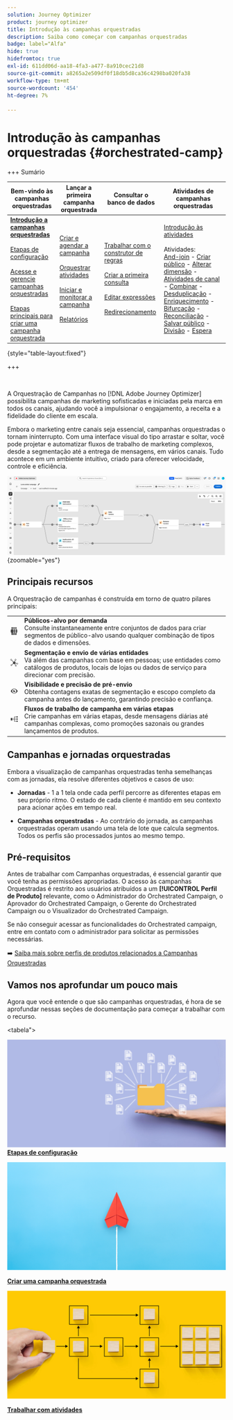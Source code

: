 ```yaml
---
solution: Journey Optimizer
product: journey optimizer
title: Introdução às campanhas orquestradas
description: Saiba como começar com campanhas orquestradas
badge: label="Alfa"
hide: true
hidefromtoc: true
exl-id: 611dd06d-aa18-4fa3-a477-8a910cec21d8
source-git-commit: a8265a2e509df0f18db5d8ca36c4298ba020fa38
workflow-type: tm+mt
source-wordcount: '454'
ht-degree: 7%

---
```


# Introdução às campanhas orquestradas {#orchestrated-camp}

+++ Sumário

| Bem-vindo às campanhas orquestradas | Lançar a primeira campanha orquestrada | Consultar o banco de dados | Atividades de campanhas orquestradas |
|---|---|---|---|
| <b>[Introdução a campanhas orquestradas](gs-orchestrated-campaigns.md)</b><br/><br/>[Etapas de configuração](configuration-steps.md)<br/><br/>[Acesse e gerencie campanhas orquestradas](access-manage-orchestrated-campaigns.md)<br/><br/>[Etapas principais para criar uma campanha orquestrada](gs-campaign-creation.md) | [Criar e agendar a campanha](create-orchestrated-campaign.md)<br/><br/>[Orquestrar atividades](orchestrate-activities.md)<br/><br/>[Iniciar e monitorar a campanha](start-monitor-campaigns.md)<br/><br/>[Relatórios](reporting-campaigns.md) | [Trabalhar com o construtor de regras](orchestrated-rule-builder.md)<br/><br/>[Criar a primeira consulta](build-query.md)<br/><br/>[Editar expressões](edit-expressions.md)<br/><br/>[Redirecionamento](retarget.md) | [Introdução às atividades](activities/about-activities.md)<br/><br/>Atividades:<br/>[And-join](activities/and-join.md) - [Criar público](activities/build-audience.md) - [Alterar dimensão](activities/change-dimension.md) - [Atividades de canal](activities/channels.md) - [Combinar](activities/combine.md) - [Desduplicação](activities/deduplication.md) - [Enriquecimento](activities/enrichment.md) - [Bifurcação](activities/fork.md) - [Reconciliação](activities/reconciliation.md) - [Salvar público](activities/save-audience.md) - [Divisão](activities/split.md) - [Espera](activities/wait.md) |

{style="table-layout:fixed"}

+++

<br/>

A Orquestração de Campanhas no [!DNL Adobe Journey Optimizer] possibilita campanhas de marketing sofisticadas e iniciadas pela marca em todos os canais, ajudando você a impulsionar o engajamento, a receita e a fidelidade do cliente em escala.

Embora o marketing entre canais seja essencial, campanhas orquestradas o tornam ininterrupto. Com uma interface visual do tipo arrastar e soltar, você pode projetar e automatizar fluxos de trabalho de marketing complexos, desde a segmentação até a entrega de mensagens, em vários canais. Tudo acontece em um ambiente intuitivo, criado para oferecer velocidade, controle e eficiência.

![](assets/canvas-example-diagram.png){zoomable="yes"}

## Principais recursos

A Orquestração de campanhas é construída em torno de quatro pilares principais:

<table>
<tr style="border: 0;">
<td><img alt="Públicos-alvo sob demanda" src="assets/do-not-localize/icon-audience.svg" width="50px"></a></td><td><b>Públicos-alvo por demanda</b><br/>Consulte instantaneamente entre conjuntos de dados para criar segmentos de público-alvo usando qualquer combinação de tipos de dados e dimensões.</td></tr>
<tr style="border: 0;">
<td><img alt="Segmentação e envio de várias entidades" src="assets/do-not-localize/icon-entity.svg" width="50px"></a></td><td><b>Segmentação e envio de várias entidades</b><br/>Vá além das campanhas com base em pessoas; use entidades como catálogos de produtos, locais de lojas ou dados de serviço para direcionar com precisão.</td></tr>
<tr style="border: 0;">
<td><img alt="Visibilidade e precisão de pré-envio" src="assets/do-not-localize/icon-visibility.svg" width="50px"></a></td><td><b>Visibilidade e precisão de pré-envio</b><br/>Obtenha contagens exatas de segmentação e escopo completo da campanha antes do lançamento, garantindo precisão e confiança.</td></tr>
<tr style="border: 0;">
<td><img alt="Fluxos de trabalho de campanha em várias etapas" src="assets/do-not-localize/icon-multistep.svg" width="50px"></a></td><td><b>Fluxos de trabalho de campanha em várias etapas</b><br/>Crie campanhas em várias etapas, desde mensagens diárias até campanhas complexas, como promoções sazonais ou grandes lançamentos de produtos.</td></tr>
</table>

## Campanhas e jornadas orquestradas

Embora a visualização de campanhas orquestradas tenha semelhanças com as jornadas, ela resolve diferentes objetivos e casos de uso:

* **Jornadas** - 1 a 1 tela onde cada perfil percorre as diferentes etapas em seu próprio ritmo. O estado de cada cliente é mantido em seu contexto para acionar ações em tempo real.

* **Campanhas orquestradas** - Ao contrário do jornada, as campanhas orquestradas operam usando uma tela de lote que calcula segmentos. Todos os perfis são processados juntos ao mesmo tempo.

## Pré-requisitos

Antes de trabalhar com Campanhas orquestradas, é essencial garantir que você tenha as permissões apropriadas. O acesso às campanhas Orquestradas é restrito aos usuários atribuídos a um **[!UICONTROL Perfil de Produto]** relevante, como o Administrador do Orchestrated Campaign, o Aprovador do Orchestrated Campaign, o Gerente do Orchestrated Campaign ou o Visualizador do Orchestrated Campaign.

Se não conseguir acessar as funcionalidades do Orchestrated campaign, entre em contato com o administrador para solicitar as permissões necessárias.

➡️ [Saiba mais sobre perfis de produtos relacionados a Campanhas Orquestradas](../administration/ootb-product-profiles.md)

## Vamos nos aprofundar um pouco mais

Agora que você entende o que são campanhas orquestradas, é hora de se aprofundar nessas seções de documentação para começar a trabalhar com o recurso.

&lt;tabela&quot;><tr style="border: 0; text-align: center;">
<td>
<a href="gs-campaign-creation.md">
<img alt="Acessar e gerenciar fluxos de trabalho" src="assets/do-not-localize/workflow-access.jpeg">
</a>
<div>
<a href="gs-campaign-creation.md"><strong>Etapas de configuração</strong></a>
</div>
<p>
</td>
<td>
<a href="create-orchestrated-campaign.md">
<img alt="Lead" src="assets/do-not-localize/workflow-create.jpeg">
</a>
<div><a href="create-orchestrated-campaign.md"><strong>Criar uma campanha orquestrada</strong>
</div>
<p>
</td>
<td>
<a href="activities/about-activities.md">
<img alt="Pouco frequente" src="assets/do-not-localize/workflow-activities.jpeg">
</a>
<div>
<a href="activities/about-activities.md"><strong>Trabalhar com atividades</strong></a>
</div>
<p></td>
</tr></table>
